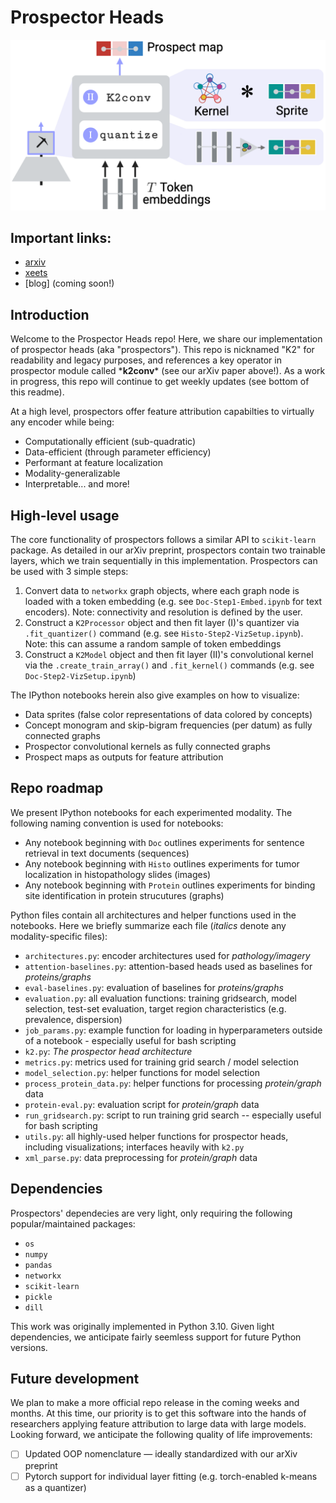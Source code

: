 # Prospector Heads
![Prospector_pipeline](assets/prospect.png "Prospector head")

## Important links:  
- [arxiv](https://arxiv.org/abs/2402.11729)
- [xeets](https://x.com/gmachiraju/status/1759984360185573846?s=20)   
- [blog] (coming soon!)

## Introduction
Welcome to the Prospector Heads repo! Here, we share our implementation of prospector heads (aka "prospectors"). This repo is nicknamed "K2" for readability and legacy purposes, and references a key operator in prospector module called \***k2conv**\* (see our arXiv paper above!). As a work in progress, this repo will continue to get weekly updates (see bottom of this readme).  

At a high level, prospectors offer feature attribution capabilties to virtually any encoder while being:
- Computationally efficient (sub-quadratic)
- Data-efficient (through parameter efficiency)
- Performant at feature localization
- Modality-generalizable
- Interpretable... and more!

## High-level usage
The core functionality of prospectors follows a similar API to `scikit-learn` package. As detailed in our arXiv preprint, prospectors contain two trainable layers, which we train sequentially in this implementation. Prospectors can be used with 3 simple steps:

1. Convert data to `networkx` graph objects, where each graph node is loaded with a token embedding (e.g. see `Doc-Step1-Embed.ipynb` for text encoders). Note: connectivity and resolution is defined by the user.
2. Construct a `K2Processor` object and then fit layer (I)'s quantizer via `.fit_quantizer()` command (e.g. see `Histo-Step2-VizSetup.ipynb`). Note: this can assume a random sample of token embeddings
3. Construct a `K2Model` object and then fit layer (II)'s convolutional kernel via the `.create_train_array()` and `.fit_kernel()` commands (e.g. see `Doc-Step2-VizSetup.ipynb`)

The IPython notebooks herein also give examples on how to visualize:
- Data sprites (false color representations of data colored by concepts)
- Concept monogram and skip-bigram frequencies (per datum) as fully connected graphs
- Prospector convolutional kernels as fully connected graphs
- Prospect maps as outputs for feature attribution

## Repo roadmap
We present IPython notebooks for each experimented modality. The following naming convention is used for notebooks:
- Any notebook beginning with `Doc` outlines experiments for sentence retrieval in text documents (sequences)
- Any notebook beginning with `Histo` outlines experiments for tumor localization in histopathology slides (images)
- Any notebook beginning with `Protein` outlines experiments for binding site identification in protein strucutures (graphs)

Python files contain all architectures and helper functions used in the notebooks. Here we briefly summarize each file (*italics* denote any modality-specific files):
- `architectures.py`: encoder architectures used for *pathology/imagery*
- `attention-baselines.py`: attention-based heads used as baselines for *proteins/graphs*
- `eval-baselines.py`: evaluation of baselines for *proteins/graphs*
- `evaluation.py`: all evaluation functions: training gridsearch, model selection, test-set evaluation, target region characteristics (e.g. prevalence, dispersion)
- `job_params.py`: example function for loading in hyperparameters outside of a notebook - especially useful for bash scripting
- `k2.py`: *The prospector head architecture*
- `metrics.py`: metrics used for training grid search / model selection
- `model_selection.py`: helper functions for model selection
- `process_protein_data.py`: helper functions for processing *protein/graph* data
- `protein-eval.py`: evaluation script for *protein/graph* data
- `run_gridsearch.py`: script to run training grid search -- especially useful for bash scripting
- `utils.py`: all highly-used helper functions for prospector heads, including visualizations; interfaces heavily with `k2.py`
- `xml_parse.py`: data preprocessing for *protein/graph* data


## Dependencies
Prospectors' dependecies are very light, only requiring the following popular/maintained packages:
- `os`
- `numpy`
- `pandas`
- `networkx`
- `scikit-learn`
- `pickle`
- `dill`

This work was originally implemented in Python 3.10. Given light dependencies, we anticipate fairly seemless support for future Python versions. 


## Future development
We plan to make a more official repo release in the coming weeks and months. At this time, our priority is to get this software into the hands of researchers applying feature attribution to large data with large models. Looking forward, we anticipate the following quality of life improvements:

- [ ] Updated OOP nomenclature — ideally standardized with our arXiv preprint
- [ ] Pytorch support for individual layer fitting (e.g. torch-enabled k-means as a quantizer)